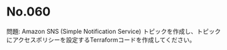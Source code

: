 # No.060

問題: Amazon SNS (Simple Notification Service) トピックを作成し、トピックにアクセスポリシーを設定するTerraformコードを作成してください。
